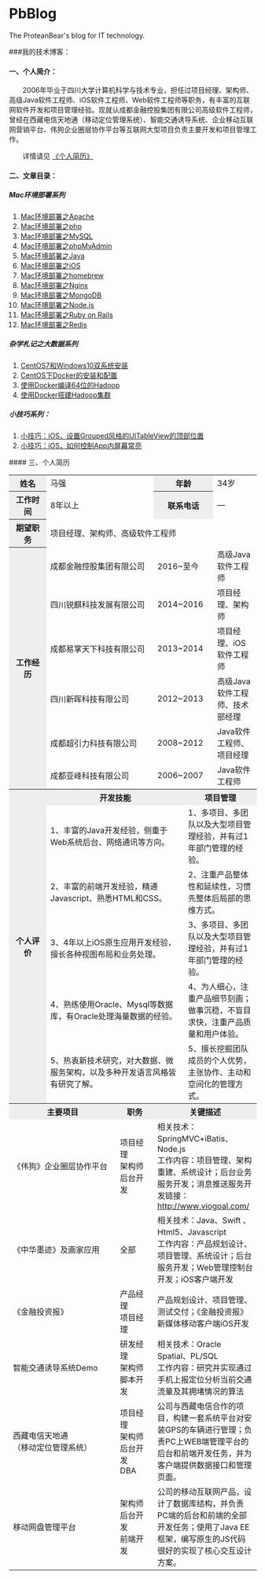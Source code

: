 # PbBlog
The ProteanBear's blog for  IT technology.

###我的技术博客：
#### 一、个人简介：
&#160; &#160; &#160; &#160;2006年毕业于四川大学计算机科学与技术专业，担任过项目经理、架构师、高级Java软件工程师、iOS软件工程师、Web软件工程师等职务，有丰富的互联网软件开发和项目管理经验。现就认成都金融控股集团有限公司高级软件工程师，曾经在西藏电信天地通（移动定位管理系统）、智能交通诱导系统、企业移动互联网营销平台、伟狗企业圈层协作平台等互联网大型项目负责主要开发和项目管理工作。

&#160; &#160; &#160; &#160;详情请见&#160;[《个人简历》](#resume)
#### 二、文章目录：

##### Mac环境部署系列
1. [Mac环境部署之Apache](deploy/deploy_mac_1_apache.md)
2. [Mac环境部署之php](deploy/deploy_mac_2_php.md)
3. [Mac环境部署之MySQL](deploy/deploy_mac_3_MySQL.md)
4. [Mac环境部署之phpMyAdmin](deploy/deploy_mac_4_phpmyadmin.md)
5. [Mac环境部署之Java](deploy/deploy_mac_5_Java.md)
6. [Mac环境部署之iOS](deploy/deploy_mac_6_iOS.md)
7. [Mac环境部署之homebrew](deploy/deploy_mac_7_homebrew.md)
8. [Mac环境部署之Nginx](deploy/deploy_mac_8_Nginx.md)
9. [Mac环境部署之MongoDB](deploy/deploy_mac_9_MongoDB.md)
10. [Mac环境部署之Node.js](deploy/deploy_mac_10_Node.js.md)
11. [Mac环境部署之Ruby on Rails](deploy/deploy_mac_11_Rails.md)
12. [Mac环境部署之Redis](deploy/deploy_mac_12_Redis.md)

##### 杂学札记之大数据系列

1. [CentOS7和Windows10双系统安装](trails/bigdata/1_centos_install.md)
2. [CentOS下Docker的安装和配置](trails/bigdata/2_docker_install.md)
3. [使用Docker编译64位的Hadoop](trails/bigdata/3_hadoop_compile.md)
4. [使用Docker搭建Hadoop集群](trails/bigdata/4_hadoop_docker.md)

##### 小技巧系列：
1. [小技巧：iOS，设置Grouped风格的UITableView的顶部位置](tips/tips_iOS_1_设置Grouped风格的UITableView的顶部位置.md)
2. [小技巧：iOS，如何控制App内屏幕常亮](tips/tips_iOS_2_如何控制App内屏幕常亮.md)

<span id="resume" />
#### 三、个人简历

<table style="max-width:660px">
	<tbody>
	<tr>
		<th style="background-color:#EEE;width:60px;">姓名</th>
		<td colspan=2 style="min-width:200px;">马强</td>
		<th colspan=2 style="background-color:#EEE;width:60px;">年龄</th>
		<td>34岁</td>
	</tr>
	<tr>
		<th style="background-color:#EEE;">工作时间</th>
		<td colspan=2>8年以上</td>
		<th colspan=2 style="background-color:#EEE;">联系电话</th>
		<td>—</td>
	</tr>
	<tr>
		<th style="background-color:#EEE;">期望职务</th>
		<td colspan=5>项目经理、架构师、高级软件工程师</td>
	</tr>
	<tr>
		<th rowspan=6 style="background-color:#EEE;">工作经历</th>
		<td colspan=2>成都金融控股集团有限公司</td>
		<td colspan=2>2016~至今</td>
		<td >高级Java软件工程师</td>
	</tr>
	<tr>
		<td colspan=2>四川锐麒科技发展有限公司</td>
		<td colspan=2>2014~2016</td>
		<td >项目经理、架构师</td>
	</tr>
	<tr>
		<td colspan=2>成都易掌天下科技有限公司</td>
		<td colspan=2>2013~2014</td>
		<td >项目经理、iOS软件工程师</td>
	</tr>
	<tr>
		<td colspan=2>四川新晖科技有限公司</td>
		<td colspan=2>2012~2013</td>
		<td >高级Java软件工程师、技术部经理</td>
	</tr>
	<tr>
		<td colspan=2>成都超引力科技有限公司</td>
		<td colspan=2>2008~2012</td>
		<td >Java软件工程师、项目经理</td>
	</tr>
	<tr>
		<td colspan=2>成都亚峰科技有限公司</td>
		<td colspan=2>2006~2007</td>
		<td >Java软件工程师</td>
	</tr>		
	</tbody>
	<tr>
		<th rowspan=6 style="background-color:#EEE;">个人评价</th>
		<th style="background-color:#EEE;" colspan=3>开发技能</th>
		<th style="background-color:#EEE;" colspan=2>项目管理</th>
	</tr>
	<tr>
		<td colspan=3>1、丰富的Java开发经验，侧重于Web系统后台、网络通讯等方向。</td>
		<td colspan=2>1、多项目、多团队以及大型项目管理经验，并有过1年部门管理的经验。</td>
	</tr>
	<tr>
		<td colspan=3>2、丰富的前端开发经验，精通Javascript、熟悉HTML和CSS。</td>
		<td colspan=2>2、注重产品整体性和延续性，习惯先整体后局部的思维方式。</td>
	</tr>
	<tr>
		<td colspan=3>3、4年以上iOS原生应用开发经验，擅长各种视图布局和业务处理。</td>
		<td colspan=2>3、多项目、多团队以及大型项目管理经验，并有过1年部门管理的经验。</td>
	</tr>
	<tr>
		<td colspan=3>4、熟练使用Oracle、Mysql等数据库，有Oracle处理海量数据的经验。</td>
		<td colspan=2>4、为人细心，注重产品细节刻画；做事沉稳，不盲目求快，注重产品质量和用户体验。</td>
	</tr>
	<tr>
		<td colspan=3>5、热衷新技术研究，对大数据、微服务架构，以及多种开发语言风格皆有研究了解。</td>
		<td colspan=2>5、擅长挖掘团队成员的个人优势，主张协作、主动和空间化的管理方式。</td>
	</tr>
	<tr>
		<th style="background-color:#EEE;min-width:150px" colspan=2>主要项目</th>
		<th style="background-color:#EEE;width:60px" colspan=1>职务</th>
		<th style="background-color:#EEE;" colspan=4>关键描述</th>
	</tr>
	<tr>
		<td colspan=2>《伟狗》企业圈层协作平台</td>
		<td colspan=1>项目经理<br>架构师<br>后台开发</td>
		<td colspan=4>相关技术：SpringMVC+iBatis、Node.js<br>工作内容：项目管理、架构重建、系统设计；后台业务服务开发；消息推送服务开发链接：<a href="http://www.viogoal.com/">http://www.viogoal.com/</a></td>
	</tr>
	<tr>
		<td colspan=2>《中华墨迹》及画家应用</td>
		<td colspan=1>全部</td>
		<td colspan=4>相关技术：Java、Swift 、Html5、Javascript<br>工作内容：产品规划设计、项目管理、系统设计；后台服务开发；Web管理控制台开发；iOS客户端开发</td>
	</tr>
	<tr>
		<td colspan=2>《金融投资报》</td>
		<td colspan=1>产品经理<br>项目经理</td>
		<td colspan=4>产品规划设计、项目管理、测试交付；《金融投资报》新媒体移动客户端iOS开发</td>
	</tr>
	<tr>
		<td colspan=2>智能交通诱导系统Demo</td>
		<td colspan=1>研发经理<br>架构师<br>脚本开发</td>
		<td colspan=4>相关技术：Oracle Spatial、PL/SQL<br>工作内容：研究并实现通过手机上报定位分析当前交通流量及其拥堵情况的算法</td>
	</tr>
	<tr>
		<td colspan=2>西藏电信天地通<br>（移动定位管理系统）</td>
		<td colspan=1>项目经理<br>架构师<br>后台开发<br>DBA</td>
		<td colspan=4>公司与西藏电信合作的项目，构建一套系统平台对安装GPS的车辆进行管理；负责PC上WEB端管理平台的后台和前端开发任务，并为客户端提供数据接口和管理页面。</td>
	</tr>
	<tr>
		<td colspan=2>移动网盘管理平台</td>
		<td colspan=1>架构师<br>后台开发<br>前端开发</td>
		<td colspan=4>公司的移动互联网产品，设计了数据库结构，并负责PC端的后台和前端的全部开发任务；使用了Java EE框架，编写原生的JS代码很好的实现了核心交互设计方案。</td>
	</tr>
</table>
